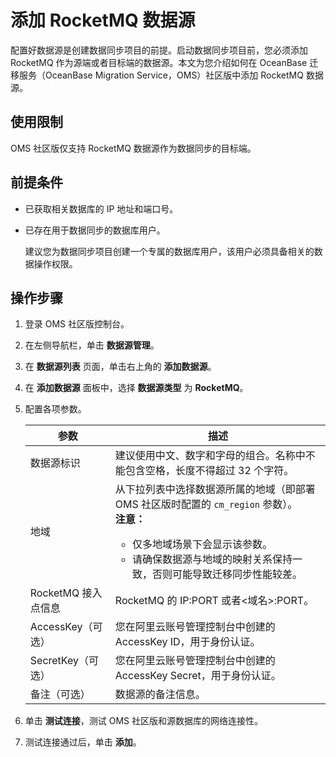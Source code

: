 # 添加 RocketMQ 数据源

配置好数据源是创建数据同步项目的前提。启动数据同步项目前，您必须添加 RocketMQ 作为源端或者目标端的数据源。本文为您介绍如何在 OceanBase 迁移服务（OceanBase Migration Service，OMS）社区版中添加 RocketMQ 数据源。

## 使用限制

OMS 社区版仅支持 RocketMQ 数据源作为数据同步的目标端。

## 前提条件

* 已获取相关数据库的 IP 地址和端口号。
  
* 已存在用于数据同步的数据库用户。

  建议您为数据同步项目创建一个专属的数据库用户，该用户必须具备相关的数据操作权限。

## 操作步骤

1. 登录 OMS 社区版控制台。

2. 在左侧导航栏，单击 **数据源管理**。

3. 在 **数据源列表** 页面，单击右上角的 **添加数据源**。

4. 在 **添加数据源** 面板中，选择 **数据源类型** 为 **RocketMQ**。

5. 配置各项参数。

   | **参数**  | **描述**   |
   |---|---|
   | 数据源标识   | 建议使用中文、数字和字母的组合。名称中不能包含空格，长度不得超过 32 个字符。                                   |
   | 地域             | 从下拉列表中选择数据源所属的地域（即部署 OMS 社区版时配置的 `cm_region` 参数）。 <br>**注意：** <ul><li> 仅多地域场景下会显示该参数。   <li> 请确保数据源与地域的映射关系保持一致，否则可能导致迁移同步性能较差。 </ul>              |
   | RocketMQ 接入点信息  | RocketMQ 的 IP:PORT 或者<域名>:PORT。|
   | AccessKey（可选）  | 您在阿里云账号管理控制台中创建的 AccessKey ID，用于身份认证。   |
   | SecretKey（可选）   | 您在阿里云账号管理控制台中创建的 AccessKey Secret，用于身份认证。  |
   | 备注（可选）      | 数据源的备注信息。   |

6. 单击 **测试连接**，测试 OMS 社区版和源数据库的网络连接性。

7. 测试连接通过后，单击 **添加**。
